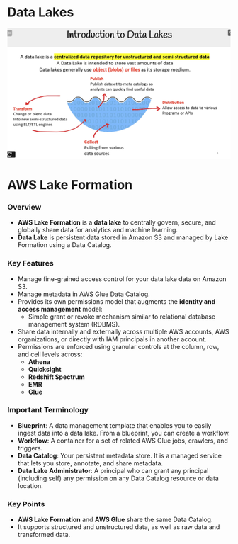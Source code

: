 # Data Lakes

![image.png](Data%20Lakes%201a0d5f4e5b4f80ba90add9bd9648359b/image.png)

# AWS Lake Formation

### Overview

- **AWS Lake Formation** is a **data lake** to centrally govern, secure, and globally share data for analytics and machine learning.
- **Data Lake** is persistent data stored in Amazon S3 and managed by Lake Formation using a Data Catalog.

### Key Features

- Manage fine-grained access control for your data lake data on Amazon S3.
- Manage metadata in AWS Glue Data Catalog.
- Provides its own permissions model that augments the **identity and access management** model:
    - Simple grant or revoke mechanism similar to relational database management system (RDBMS).
- Share data internally and externally across multiple AWS accounts, AWS organizations, or directly with IAM principals in another account.
- Permissions are enforced using granular controls at the column, row, and cell levels across:
    - **Athena**
    - **Quicksight**
    - **Redshift Spectrum**
    - **EMR**
    - **Glue**

### Important Terminology

- **Blueprint**: A data management template that enables you to easily ingest data into a data lake. From a blueprint, you can create a workflow.
- **Workflow**: A container for a set of related AWS Glue jobs, crawlers, and triggers.
- **Data Catalog**: Your persistent metadata store. It is a managed service that lets you store, annotate, and share metadata.
- **Data Lake Administrator**: A principal who can grant any principal (including self) any permission on any Data Catalog resource or data location.

### Key Points

- **AWS Lake Formation** and **AWS Glue** share the same Data Catalog.
- It supports structured and unstructured data, as well as raw data and transformed data.